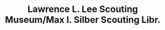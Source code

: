 ---
layout: repo
title: "Lawrence L. Lee Scouting Museum/Max I. Silber Scouting Libr."
id: 5889
permalink: repos/5889/
---